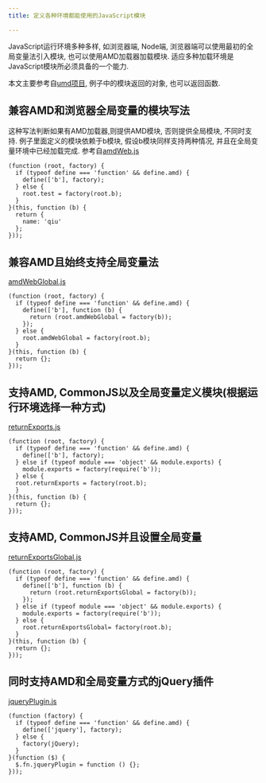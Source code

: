 ```yaml
---
title: 定义各种环境都能使用的JavaScript模块

---
```


JavaScript运行环境多种多样, 如浏览器端, Node端, 浏览器端可以使用最初的全局变量法引入模块, 也可以使用AMD加载器加载模块. 适应多种加载环境是JavaScript模块所必须具备的一个能力.

本文主要参考自[umd项目][1], 例子中的模块返回的对象, 也可以返回函数.

## 兼容AMD和浏览器全局变量的模块写法

这种写法判断如果有AMD加载器,则提供AMD模块, 否则提供全局模块, 不同时支持. 例子里面定义的模块依赖于b模块, 假设b模块同样支持两种情况, 并且在全局变量环境中已经加载完成. 参考自[amdWeb.js][2]

```
(function (root, factory) {
  if (typeof define === 'function' && define.amd) {
    define(['b'], factory);
  } else {
    root.test = factory(root.b);
  }
}(this, function (b) {
  return {
    name: 'qiu'
  };
}));

```

## 兼容AMD且始终支持全局变量法

[amdWebGlobal.js][3]

```
(function (root, factory) {
  if (typeof define === 'function' && define.amd) {
    define(['b'], function (b) {
      return (root.amdWebGlobal = factory(b));
    });
  } else {
    root.amdWebGlobal = factory(root.b);
  }
}(this, function (b) {
  return {};
}));
```

## 支持AMD, CommonJS以及全局变量定义模块(根据运行环境选择一种方式)

[returnExports.js][4]

```
(function (root, factory) {
  if (typeof define === 'function' && define.amd) {
    define(['b'], factory);
  } else if (typeof module === 'object' && module.exports) {
    module.exports = factory(require('b'));
  } else {
  root.returnExports = factory(root.b);
  }
}(this, function (b) {
  return {};
}));
```

## 支持AMD, CommonJS并且设置全局变量

[returnExportsGlobal.js][5]

```
(function (root, factory) {
  if (typeof define === 'function' && define.amd) {
    define(['b'], function (b) {
      return (root.returnExportsGlobal = factory(b));
    });
  } else if (typeof module === 'object' && module.exports) {
    module.exports = factory(require('b'));
  } else {
    root.returnExportsGlobal= factory(root.b);
  }
}(this, function (b) {
  return {};
}));
```

## 同时支持AMD和全局变量方式的jQuery插件

[jqueryPlugin.js][6]

```
(function (factory) {
  if (typeof define === 'function' && define.amd) {
    define(['jquery'], factory);
  } else {
    factory(jQuery);
  }
}(function ($) {
  $.fn.jqueryPlugin = function () {};
}));
```

[6]: https://github.com/umdjs/umd/blob/master/jqueryPlugin.js
[5]: https://github.com/umdjs/umd/blob/master/returnExportsGlobal.js
[4]: https://github.com/umdjs/umd/blob/master/returnExports.js
[3]: https://github.com/umdjs/umd/blob/master/amdWebGlobal.js
[2]: https://github.com/umdjs/umd/blob/master/amdWeb.js
[1]: https://github.com/umdjs/umd
